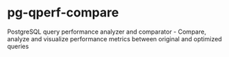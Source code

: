 # pg-qperf-compare
PostgreSQL query performance analyzer and comparator - Compare, analyze and visualize performance metrics between original and optimized queries
